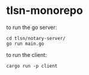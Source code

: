 # tlsn-monorepo

<!-- to run the notary server:

```
cargo run -p notary-server
``` -->

to run the go server:

```
cd tlsn/notary-server/
go run main.go
```

to run the client:

```
cargo run -p client 
```